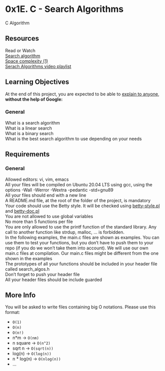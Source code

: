 <h1>0x1E. C - Search Algorithms</h1>
C Algorithm
<h2>Resources</h2>
Read or Watch<br>
<a href="https://en.wikipedia.org/wiki/Search_algorithm">Search algorithm</a><br>
<a href="https://www.geeksforgeeks.org/g-fact-86/">Space complexity (1)</a><br>
<a href="https://www.youtube.com/playlist?list=PLEJXowNB4kPwTb4BivkY0dENHmXdOEM3V">Serach Algorithms video playlist</a><br>
<h2>Learning Objectives</h2>
At the end of this project, you are expected to be able to <a href="https://fs.blog/feynman-learning-technique/" target="_blank">explain to anyone</a>, <strong>without the help of Google:</strong><br>
<h3>General</h3>
<p>
What is a search algorithm<br>
What is a linear search<br>
What is a binary search<br>
What is the best search algorithm to use depending on your needs<br>
</p>
<h2>Requirements</h2>
<h3>General</h3>
<p>
Allowed editors: vi, vim, emacs<br>
All your files will be compiled on Ubuntu 20.04 LTS using gcc, using the options -Wall -Werror -Wextra -pedantic -std=gnu89<br>
All your files should end with a new line<br>
A README.md file, at the root of the folder of the project, is mandatory<br>
Your code should use the Betty style. It will be checked using <a href="https://github.com/alx-tools/Betty/blob/master/betty-style.pl">betty-style.pl</a> and <a href="https://github.com/alx-tools/Betty/blob/master/betty-doc.pl">betty-doc.pl</a><br>
You are not allowed to use global variables<br>
No more than 5 functions per file<br>
You are only allowed to use the printf function of the standard library. Any call to another function like strdup, malloc, … is forbidden.<br>
In the following examples, the main.c files are shown as examples. You can use them to test your functions, but you don’t have to push them to your repo (if you do we won’t take them into account). We will use our own main.c files at compilation. Our main.c files might be different from the one shown in the examples<br>
The prototypes of all your functions should be included in your header file called search_algos.h<br>
Don’t forget to push your header file<br>
All your header files should be include guarded<br>
</p>
<h2>More Info</h2>
You will be asked to write files containing big O notations. Please use this format:<br>
<ul>
  <li><code>O(1)</code></li>
  <li><code>O(n)</code></li>
  <li><code>O(n!)</code></li>
  <li>n*m -&gt; <code>O(nm)</code></li>
  <li>n square -&gt; <code>O(n^2)</code></li>
  <li>sqrt n -&gt; <code>O(sqrt(n))</code></li>
  <li>log(n) -&gt; <code>O(log(n))</code></li>
  <li>n * log(n) -&gt; <code>O(nlog(n))</code></li>
  <li>&hellip;</li>
</ul>
